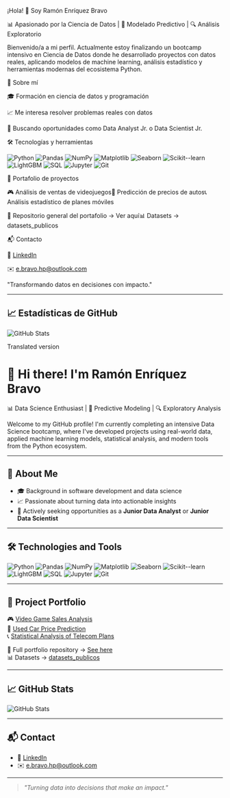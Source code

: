 ¡Hola! 👋 Soy Ramón Enríquez Bravo

📊 Apasionado por la Ciencia de Datos | 🧠 Modelado Predictivo | 🔍 Análisis Exploratorio

Bienvenido/a a mi perfil. Actualmente estoy finalizando un bootcamp intensivo en Ciencia de Datos donde he desarrollado proyectos con datos reales, aplicando modelos de machine learning, análisis estadístico y herramientas modernas del ecosistema Python.

🚀 Sobre mí

🎓 Formación en ciencia de datos y programación

📈 Me interesa resolver problemas reales con datos

🤝 Buscando oportunidades como Data Analyst Jr. o Data Scientist Jr.

🛠️ Tecnologías y herramientas

![Python](https://img.shields.io/badge/-Python-3776AB?logo=python&logoColor=fff&style=flat-square)
![Pandas](https://img.shields.io/badge/-Pandas-150458?logo=pandas&logoColor=white&style=flat-square)
![NumPy](https://img.shields.io/badge/-NumPy-013243?logo=numpy&logoColor=white&style=flat-square)
![Matplotlib](https://img.shields.io/badge/-Matplotlib-11557c?logo=matplotlib&logoColor=white&style=flat-square)
![Seaborn](https://img.shields.io/badge/-Seaborn-0d2b56?style=flat-square)
![Scikit--learn](https://img.shields.io/badge/-Scikit--Learn-F7931E?logo=scikit-learn&logoColor=white&style=flat-square)
![LightGBM](https://img.shields.io/badge/-LightGBM-9ACD32?style=flat-square)
![SQL](https://img.shields.io/badge/-SQL-4479A1?logo=postgresql&logoColor=white&style=flat-square)
![Jupyter](https://img.shields.io/badge/-Jupyter-F37626?logo=jupyter&logoColor=white&style=flat-square)
![Git](https://img.shields.io/badge/-Git-F05032?logo=git&logoColor=white&style=flat-square)

📂 Portafolio de proyectos

🎮 Análisis de ventas de videojuegos🚗 Predicción de precios de autos📞 Análisis estadístico de planes móviles

📁 Repositorio general del portafolio → Ver aquí📊 Datasets → datasets_publicos

📬 Contacto

💼 [LinkedIn](https://www.linkedin.com/in/ramon-wh-bravo-19a352290/)

✉️ [e.bravo.hp@outlook.com](mailto:ramon@example.com)

"Transformando datos en decisiones con impacto."

---

## 📈 Estadísticas de GitHub

![GitHub Stats](https://github-readme-stats.vercel.app/api?username=Ramon-Bravo&show_icons=true&theme=default&hide=stars)

Translated version

# 👋 Hi there! I'm Ramón Enríquez Bravo

📊 Data Science Enthusiast | 🧠 Predictive Modeling | 🔍 Exploratory Analysis

Welcome to my GitHub profile! I'm currently completing an intensive Data Science bootcamp, where I've developed projects using real-world data, applied machine learning models, statistical analysis, and modern tools from the Python ecosystem.

---

## 🚀 About Me

- 🎓 Background in software development and data science
- 📈 Passionate about turning data into actionable insights
- 🤝 Actively seeking opportunities as a **Junior Data Analyst** or **Junior Data Scientist**

---

## 🛠️ Technologies and Tools

![Python](https://img.shields.io/badge/-Python-3776AB?logo=python&logoColor=fff&style=flat-square)
![Pandas](https://img.shields.io/badge/-Pandas-150458?logo=pandas&logoColor=white&style=flat-square)
![NumPy](https://img.shields.io/badge/-NumPy-013243?logo=numpy&logoColor=white&style=flat-square)
![Matplotlib](https://img.shields.io/badge/-Matplotlib-11557c?logo=matplotlib&logoColor=white&style=flat-square)
![Seaborn](https://img.shields.io/badge/-Seaborn-0d2b56?style=flat-square)
![Scikit--learn](https://img.shields.io/badge/-Scikit--Learn-F7931E?logo=scikit-learn&logoColor=white&style=flat-square)
![LightGBM](https://img.shields.io/badge/-LightGBM-9ACD32?style=flat-square)
![SQL](https://img.shields.io/badge/-SQL-4479A1?logo=postgresql&logoColor=white&style=flat-square)
![Jupyter](https://img.shields.io/badge/-Jupyter-F37626?logo=jupyter&logoColor=white&style=flat-square)
![Git](https://img.shields.io/badge/-Git-F05032?logo=git&logoColor=white&style=flat-square)

---

## 📂 Project Portfolio

🎮 [Video Game Sales Analysis](https://github.com/Ramon-Bravo/data_portafolio/tree/main/analisis_datos_videojuegos)<br>
🚗 [Used Car Price Prediction](https://github.com/Ramon-Bravo/data_portafolio/tree/main/proyecciones_precios)<br>
📞 [Statistical Analysis of Telecom Plans](https://github.com/Ramon-Bravo/data_portafolio/tree/main/analisis_estadistico)

📁 Full portfolio repository → [See here](https://github.com/Ramon-Bravo/data_portafolio)<br>
📊 Datasets → [datasets_publicos](https://github.com/Ramon-Bravo/datasets_publicos)

---

## 📈 GitHub Stats

![GitHub Stats](https://github-readme-stats.vercel.app/api?username=Ramon-Bravo&show_icons=true&theme=default&hide=stars)

---

## 📬 Contact

- 💼 [LinkedIn](https://www.linkedin.com/in/ramon-enriquez/)
- ✉️ [e.bravo.hp@outlook.com](mailto:e.bravo.hp@outlook.com)

---

> *"Turning data into decisions that make an impact."*
